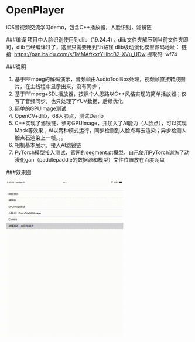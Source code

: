 # OpenPlayer
iOS音视频交流学习demo，包含C++播放器，人脸识别，滤镜链

###编译
项目中人脸识别使用到dlib（19.24.4），dlib文件夹解压到当前文件夹即可，dlib已经编译过了，这里只需要用到*.h路径
dlib级动漫化模型源码地址：
链接: https://pan.baidu.com/s/1MMAftkxrYHbcB2-XVu_UDw 提取码: wf74

###说明
1. 基于FFmpeg的解码演示，音频帧由AudioToolBox处理，视频帧直接转成图片，在主线程中显示出来，没有同步；
2. 基于FFmpeg+SDL播放器，按照个人思路以C++风格实现的简单播放器；仅写了音频同步，也只处理了YUV数据，后续优化
3. 简单的GPUImage测试
4. OpenCV+dlib，68人脸点，测试Demo
5. C++实现了滤镜链，参考GPUImage，并加入了AI能力（人脸点），可以实现Mask等效果；AI以两种模式运行，同步检测到人脸点再去渲染；异步检测人脸点石渲染上一帧。。。
6. 相机基本展示，接入AI滤镜链
7. PyTorch模型接入测试，官网的segment.pt模型，自己使用PyTorch训练了动漫化gan（paddlepaddle的数据源和模型）文件位置放在百度网盘

###效果图

![效果图](demo.gif)




